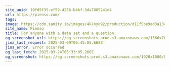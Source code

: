 ```yaml
---
site_uuid: 10fd5f35-ef59-4256-b4bf-3da7805241d4
url: https://pienso.com/
tags: 
image: https://cdn.sanity.io/images/4k7oyo92/production/d11f5be9ad3a1341f5d339a550f62fd1a7b8d6df-1200x630.jpg?w=1200&h=630
site_name: Pienso
title: For anyone with a data set and a question.
og_screenshot_url: https://og-screenshots-prod.s3.amazonaws.com/1366x768/80/false/cdeb01bb45f070daa75683174126c2b01c710eb4335b3f3d02df30283a77d87d.jpeg
jina_last_request: 2025-03-09T06:45:05.668Z
jina_error: Error occurred
og_last_fetch: 2025-03-24T05:33:05.260Z
og_screenshot: https://og-screenshots-prod.s3.amazonaws.com/1920x1080/80/false/cdeb01bb45f070daa75683174126c2b01c710eb4335b3f3d02df30283a77d87d.jpeg
---
```


